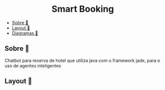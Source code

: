 <h1 align="center">Smart Booking</h1>

- [Sobre 📖](#sobre-)
- [Layout 🎨](#layout-)
- [Diagramas 📁](#diagramas-)

<h2>Sobre 📖</h2>

Chatbot para reserva de hotel que utiliza java com o framework jade, para o uso de agentes inteligentes

<h2>Layout 🎨</h2>

